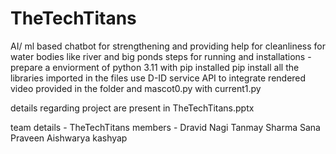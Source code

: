 # TheTechTitans
AI/ ml based chatbot for strengthening and providing help for cleanliness for water bodies like river and big ponds
steps for running and installations - 
prepare a enviorment of python 3.11 with pip installed
pip install all the libraries imported in the files
use D-ID service API to integrate rendered video provided in the folder and mascot0.py with current1.py


details regarding project are present in TheTechTitans.pptx

team details - TheTechTitans
members - 
Dravid Nagi 
Tanmay Sharma
Sana Praveen
Aishwarya kashyap
